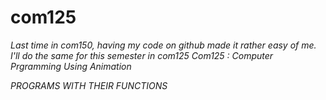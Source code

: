 # com125
<i>Last time in com150, having my code on github made it rather easy of me. I'll do the same for this semester in com125
Com125 : Computer Prgramming Using Animation</i>

*PROGRAMS WITH THEIR FUNCTIONS*

